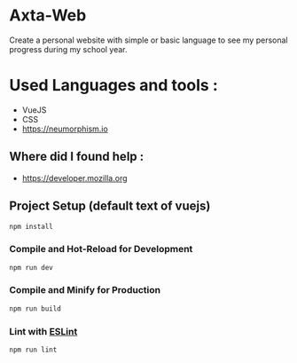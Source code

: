 # Axta-Web
Create a personal website with simple or basic language to see my personal progress during my school year.

# Used Languages and tools :
- VueJS
- CSS
- https://neumorphism.io

## Where did I found help : 
- https://developer.mozilla.org

## Project Setup (default text of vuejs)

```sh
npm install
```

### Compile and Hot-Reload for Development

```sh
npm run dev
```

### Compile and Minify for Production

```sh
npm run build
```

### Lint with [ESLint](https://eslint.org/)

```sh
npm run lint
```
